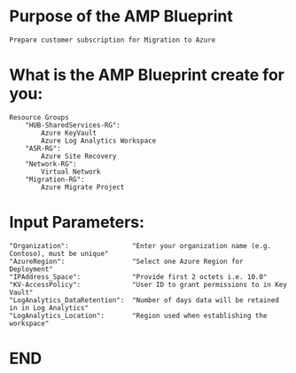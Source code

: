 
**Purpose of the AMP Blueprint**
============================
	Prepare customer subscription for Migration to Azure


**What is the AMP Blueprint create for you:**
============================
	Resource Groups
		"HUB-SharedServices-RG":
			Azure KeyVault 
			Azure Log Analytics Workspace
		"ASR-RG": 
			Azure Site Recovery
		"Network-RG": 
			Virtual Network 
		"Migration-RG": 
			Azure Migrate Project
			

**Input Parameters:**
============================
	"Organization":                "Enter your organization name (e.g. Contoso), must be unique"
	"AzureRegion":                 "Select one Azure Region for Deployment"
	"IPAddress_Space":             "Provide first 2 octets i.e. 10.0"	
	"KV-AccessPolicy":             "User ID to grant permissions to in Key Vault"
	"LogAnalytics_DataRetention":  "Number of days data will be retained in in Log Analytics"
	"LogAnalytics_Location":       "Region used when establishing the workspace"


**END**
============================